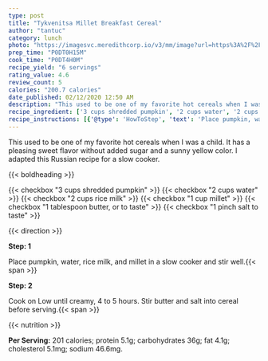 ```yaml
---
type: post
title: "Tykvenitsa Millet Breakfast Cereal"
author: "tantuc"
category: lunch
photo: "https://imagesvc.meredithcorp.io/v3/mm/image?url=https%3A%2F%2Fimages.media-allrecipes.com%2Fuserphotos%2F1056803.jpg"
prep_time: "P0DT0H15M"
cook_time: "P0DT4H0M"
recipe_yield: "6 servings"
rating_value: 4.6
review_count: 5
calories: "200.7 calories"
date_published: 02/12/2020 12:50 AM
description: "This used to be one of my favorite hot cereals when I was a child. It has a pleasing sweet flavor without added sugar and a sunny yellow color. I adapted this Russian recipe for a slow cooker."
recipe_ingredient: ['3 cups shredded pumpkin', '2 cups water', '2 cups rice milk', '1 cup millet', '1 tablespoon butter, or to taste', '1 pinch salt to taste']
recipe_instructions: [{'@type': 'HowToStep', 'text': 'Place pumpkin, water, rice milk, and millet in a slow cooker and stir well.\n'}, {'@type': 'HowToStep', 'text': 'Cook on Low until creamy, 4 to 5 hours. Stir butter and salt into cereal before serving.\n'}]
---
```


This used to be one of my favorite hot cereals when I was a child. It has a pleasing sweet flavor without added sugar and a sunny yellow color. I adapted this Russian recipe for a slow cooker. 

{{< boldheading >}}

{{< checkbox "3 cups shredded pumpkin" >}}
{{< checkbox "2 cups water" >}}
{{< checkbox "2 cups rice milk" >}}
{{< checkbox "1 cup millet" >}}
{{< checkbox "1 tablespoon butter, or to taste" >}}
{{< checkbox "1 pinch salt to taste" >}}


{{< direction >}}

**Step: 1**

Place pumpkin, water, rice milk, and millet in a slow cooker and stir well.{{< span >}}

**Step: 2**

Cook on Low until creamy, 4 to 5 hours. Stir butter and salt into cereal before serving.{{< span >}}

{{< nutrition >}}

**Per Serving:** 201 calories; protein 5.1g; carbohydrates 36g; fat 4.1g; cholesterol 5.1mg; sodium 46.6mg.